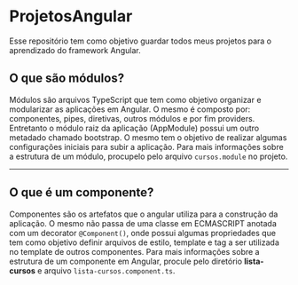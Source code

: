 # ProjetosAngular
Esse repositório tem como objetivo guardar todos meus projetos para o aprendizado do framework Angular.

## O que são módulos?
Módulos são arquivos TypeScript que tem como objetivo organizar e modularizar as aplicações em Angular.
O mesmo é composto por: componentes, pipes, diretivas, outros módulos e por fim providers. Entretanto o módulo raiz da aplicação (AppModule) possui um outro metadado chamado bootstrap. O mesmo tem o objetivo de realizar algumas configurações iniciais para subir a aplicação. Para mais informações sobre a estrutura de um módulo, procupelo pelo arquivo `cursos.module` no projeto.

<hr>

## O que é um componente?
Componentes são os artefatos que o angular utiliza para a construção da aplicação.
O mesmo não passa de uma classe em ECMASCRIPT anotada com um decorator `@Component()`, onde
possui algumas propriedades que tem como objetivo definir arquivos de estilo, template e tag
a ser utilizada no template de outros componentes. Para mais informações sobre a estrutura de um componente
em Angular, procule pelo diretório **lista-cursos** e arquivo `lista-cursos.component.ts`.